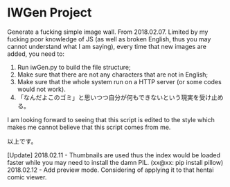 # IWGen Project
Generate a fucking simple image wall. From 2018.02.07.
Limited by my fucking poor knowledge of JS (as well as broken English, thus you may cannot understand what I am saying), every time that new images are added, you need to:
1. Run iwGen.py to build the file structure;
2. Make sure that there are not any characters that are not in English;
3. Make sure that the whole system run on a HTTP server (or some codes would not work).
4. 「なんだよこのゴミ」と思いつつ自分が何もできないという現実を受け止める。

I am looking forward to seeing that this script is edited to the style which makes me cannot believe that this script comes from me.

以上です。

[Update]
2018.02.11 - Thumbnails are used thus the index would be loaded faster while you may need to install the damn PIL. (xx@xx: pip install pillow)
2018.02.12 - Add preview mode. Considering of applying it to that hentai comic viewer.

